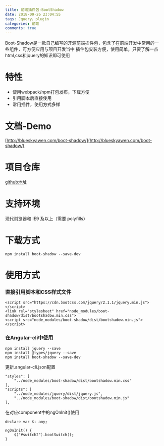 ```yaml
---
title: 前端插件包-BootShadow
date: 2018-09-26 23:04:55
tags: Jquery，plugin
categories: 前端
comments: true
---
```


Boot-Shadow是一款自己编写的开源前端插件包，包含了在前端开发中常用的一些组件，可方便应用与项目开发当中
插件包安装方便，使用简单，只要了解一点html,css和jquery的知识即可使用
<!--more-->

# 特性

- 使用webpack/npm打包发布，下载方便
- 引用脚本后直接使用
- 常用插件，使用方式多样

# 文档-Demo

[http://blueskyawen.com/boot-shadow/](http://blueskyawen.com/boot-shadow/)

# 项目仓库

[github地址](https://github.com/blueskyawen/boot-shadow)

# 支持环境

现代浏览器和 IE9 及以上（需要 polyfills）

# 下载方式

    npm install boot-shadow --save-dev


# 使用方式

### 直接引用脚本和CSS样式文件

    <script src="https://cdn.bootcss.com/jquery/2.1.1/jquery.min.js"></script>
    <link rel="stylesheet" href="node_modules/boot-shadow/dist/bootshadow.min.css">
    <script src="node_modules/boot-shadow/dist/bootshadow.min.js"></script>

### 在Angular-cli中使用

    npm install jquery --save
    npm install @types/jquery --save
    npm install boot-shadow --save-dev

更新.angular-cli.json配置

    "styles": [
        "../node_modules/boot-shadow/dist/bootshadow.min.css"
    ],
    "scripts": [
        "../node_modules/jquery/dist/jquery.js",
        "../node_modules/boot-shadow/dist/bootshadow.min.js"
    ],

在对应component中的ngOnInit()使用

    declare var $: any;

    ngOnInit() {
        $("#switch2").bootSwitch();
    }

